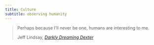 ```yaml
---
title: Culture
subtitle: observing humanity
---
```


> Perhaps because I'll never be one, humans are interesting to me.
>
> Jeff Lindsay, <cite>[Darkly Dreaming Dexter](http://www.goodreads.com/book/show/17231.Darkly_Dreaming_Dexter)</cite>
